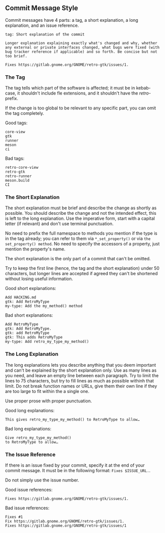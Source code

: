 ## Commit Message Style

Commit messages have 4 parts: a tag, a short explanation, a long explanation,
and an issue reference.

```
tag: Short explanation of the commit

Longer explanation explaining exactly what's changed and why, whether
any external or private interfaces changed, what bugs were fixed (with
bug tracker reference if applicable) and so forth. Be concise but not
too brief.

Fixes https://gitlab.gnome.org/GNOME/retro-gtk/issues/1.
```

### The Tag

The tag tells which part of the software is affected; it must be in kebab-case,
it shouldn't include fle extensions, and it shouldn't have the *retro-* prefix.

If the change is too global to be relevant to any specific part, you can omit
the tag completely.

Good tags:
```
core-view
gtk
runner
meson
ci
```

Bad tags:
```
retro-core-view
retro-gtk
retro-runner
meson.build
CI
```

### The Short Explanation

The short explanation must be brief and describe the change as shortly as possible. You should describe the change and not the intended effect, this is left to the long explanation. Use the imperative form, start with a capital letter (if relevant) and don't use terminal punctuation.

No need to prefix the full namespace to methods you mention if the type is in the tag already; you can refer to them via `*_set_property()` or via `the set_property() method`. No need to specify the accessors of a property, just mention the property's name.

The short explanation is the only part of a commit that can't be omitted.

Try to keep the first line (hence, the tag and the short explanation) under 50 characters, but longer lines are accepted if agreed they can't be shortened without losing useful information.

Good short explanations:
```
Add HACKING.md
gtk: Add RetroMyType
my-type: Add the my_method() method
```

Bad short explanations:
```
Add RetroMyType
gtk: Add RetroMyType.
gtk: add RetroMyType
gtk: This adds RetroMyType
my-type: Add retro_my_type_my_method()
```

### The Long Explanation

The long explanations lets you describe anything that you deem important and can't be explained by the short explanation only. Use as many lines as you need, and leave an empty line between each paragraph. Try to limit the lines to 75 characters, but try to fill lines as much as possible withinh that limit. Do not break function names or URLs, give them their own line if they are too large to fit within the a single one.

Use proper prose with proper punctuation.

Good long explanations:
```
This gives retro_my_type_my_method() to RetroMyType to allow…
```

Bad long explanations:
```
Give retro_my_type_my_method()
to RetroMyType to allow…
```

### The Issue Reference

If there is an issue fixed by your commit, specify it at the end of your commit message. It must be in the following format: `Fixes $ISSUE_URL.`.

Do not simply use the issue number.

Good issue references:
```
Fixes https://gitlab.gnome.org/GNOME/retro-gtk/issues/1.
```

Bad issue references:
```
Fixes #1
Fix https://gitlab.gnome.org/GNOME/retro-gtk/issues/1.
Fixes https://gitlab.gnome.org/GNOME/retro-gtk/issues/1
```
